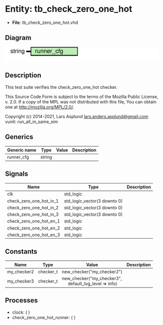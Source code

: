 # Entity: tb_check_zero_one_hot

- **File**: tb_check_zero_one_hot.vhd
## Diagram

![Diagram](tb_check_zero_one_hot.svg "Diagram")
## Description

 This test suite verifies the check_zero_one_hot checker.

 This Source Code Form is subject to the terms of the Mozilla Public
 License, v. 2.0. If a copy of the MPL was not distributed with this file,
 You can obtain one at http://mozilla.org/MPL/2.0/.

 Copyright (c) 2014-2021, Lars Asplund lars.anders.asplund@gmail.com
 vunit: run_all_in_same_sim
## Generics

| Generic name | Type   | Value | Description |
| ------------ | ------ | ----- | ----------- |
| runner_cfg   | string |       |             |
## Signals

| Name                     | Type                         | Description |
| ------------------------ | ---------------------------- | ----------- |
| clk                      | std_logic                    |             |
| check_zero_one_hot_in_1  | std_logic_vector(3 downto 0) |             |
|  check_zero_one_hot_in_2 | std_logic_vector(3 downto 0) |             |
|  check_zero_one_hot_in_3 | std_logic_vector(3 downto 0) |             |
| check_zero_one_hot_en_1  | std_logic                    |             |
|  check_zero_one_hot_en_2 | std_logic                    |             |
|  check_zero_one_hot_en_3 | std_logic                    |             |
## Constants

| Name        | Type      | Value                                                                                      | Description |
| ----------- | --------- | ------------------------------------------------------------------------------------------ | ----------- |
| my_checker2 | checker_t |  new_checker("my_checker2")                                                                |             |
| my_checker3 | checker_t |  new_checker("my_checker3",<br><span style="padding-left:20px"> default_log_level => info) |             |
## Processes
- clock: (  )
- check_zero_one_hot_runner: (  )
